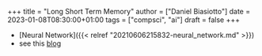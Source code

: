 +++
title = "Long Short Term Memory"
author = ["Daniel Biasiotto"]
date = 2023-01-08T08:30:00+01:00
tags = ["compsci", "ai"]
draft = false
+++

-   [Neural Network]({{< relref "20210606215832-neural_network.md" >}})
-   see this [blog](https://colah.github.io/posts/2015-08-Understanding-LSTMs/)
